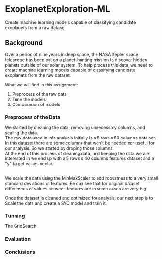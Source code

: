 # ExoplanetExploration-ML
Create machine learning models capable of classifying candidate exoplanets from a raw dataset

## Background
Over a period of nine years in deep space, the NASA Kepler space telescope has been out on a planet-hunting mission to discover hidden planets outside of our solar system.
To help process this data, we need to create machine learning models capable of classifying candidate exoplanets from the raw dataset.

What we will find in this assignment:

1. Preprocess of the raw data
2. Tune the models
3. Comparasion of models

### Preprocess of the Data

We started by cleaning the data, removing unnecessary columns, and scaling the data.<br>
The raw data used in this analysis initially is a 5 roxs x 50 columns data set. In this dataset there are some columns that won't be needed nor useful for our analysis. So we started by droping those columns.<br>
At the end of this process of cleaning data, and keeping the data we are interested in we end up with a 5 rows x 40 columns features dataset and a "y" target values vector.<br><br>

We scale the data using the MinMaxScaler to add robustness to a very small standard deviations of features. Ee can see that for original dataset differences of values between features are in some cases are very big.

Once the dataset is cleaned and optimized for analysis, our next step is to Scale the data and create a SVC model and train it.






### Tunning

The GridSearch





### Evaluation





### Conclusions






